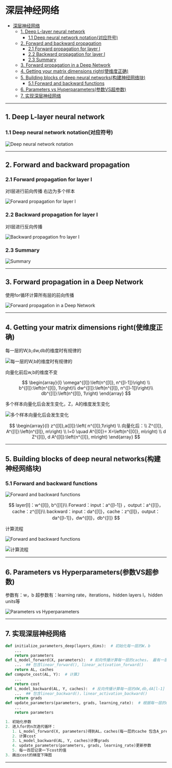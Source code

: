 # 深层神经网络

- [深层神经网络](#深层神经网络)
  - [1. Deep L-layer neural network](#1-deep-l-layer-neural-network)
    - [1.1 Deep neural network notation(对应符号)](#11-deep-neural-network-notation对应符号)
  - [2. Forward and backward propagation](#2-forward-and-backward-propagation)
    - [2.1 Forward propagation for layer l](#21-forward-propagation-for-layer-l)
    - [2.2 Backward propagation for layer l](#22-backward-propagation-for-layer-l)
    - [2.3 Summary](#23-summary)
  - [3. Forward propagation in a Deep Network](#3-forward-propagation-in-a-deep-network)
  - [4. Getting your matrix dimensions right(使维度正确)](#4-getting-your-matrix-dimensions-right使维度正确)
  - [5. Building blocks of deep neural networks(构建神经网络块)](#5-building-blocks-of-deep-neural-networks构建神经网络块)
    - [5.1 Forward and backward functions](#51-forward-and-backward-functions)
  - [6. Parameters vs Hyperparameters(参数VS超参数)](#6-parameters-vs-hyperparameters参数vs超参数)
  - [7. 实现深层神经网络](#7-实现深层神经网络)

---

## 1. Deep L-layer neural network

### 1.1 Deep neural network notation(对应符号)

![Deep neural network notation](images/2024-11-23-16-18-12.png)

---

## 2. Forward and backward propagation

### 2.1 Forward propagation for layer l

对l层进行前向传播
右边为多个样本

![Forward propagation for layer l](images/2024-11-23-16-20-43.png)

### 2.2 Backward propagation for layer l

对l层进行反向传播

![Backward propagation fro layer l](images/2024-11-23-16-28-01.png)

### 2.3 Summary

![Summary](images/2024-11-23-16-36-07.png)

---

## 3. Forward propagation in a Deep Network

使用for循环计算所有层的前向传播

![Forward propagation in a Deep Network](images/2024-11-23-17-00-38.png)

---

## 4. Getting your matrix dimensions right(使维度正确)

每一层的W,b,dw,db的维度时有规律的

![每一层的W,b的维度时有规律的](images/2024-11-23-17-14-34.png)

向量化前后w,b的维度不变

$$
\begin{array}{l}
\omega^{[l]}:\left(n^{[l]}, n^{[l-1]}\right) \\
b^{[l]}:\left(n^{[l]}, 1\right)\\
dw^{[l]}:\left(n^{[l]}, n^{[l-1]}\right)\\
db^{[l]}:\left(n^{[l]}, 1\right)
\end{array}
$$

多个样本向量化后会发生变化，Z，A的维度发生变化

![多个样本向量化后会发生变化](images/2024-11-23-17-18-27.png)

$$
\begin{array}{l}
z^{[l]},a{[l]}:\left( n^{[l]},1\right) \\
向量化后：\\
Z^{[l]}, A^{[l]}:\left(n^{[l]}, m\right) \\
l=0 \quad A^{[0]}= X=\left(n^{[0]}, m\right) \\
d Z^{[l]}, d A^{[l]}:\left(n^{[l]}, m\right)
\end{array}
$$

---

## 5. Building blocks of deep neural networks(构建神经网络块)

### 5.1 Forward and backward functions

![Forward and backward functions](images/2024-11-24-12-06-52.png)

$$
layer[l]：w^{[l]}, b^{[l]}\\
Forward：input：a^{[l-1]}  ，output：a^{[l]}，cache：z^{[l]}\\
backward：input：da^{[l]}，cache：z^{[l]}，output：da^{[l-1]}，dw^{[l]}，db^{[l]}
$$

计算流程

![Forward and backward functions](images/2024-11-24-14-49-40.png)

![计算流程](images/2024-11-24-15-03-23.png)

---

## 6. Parameters vs Hyperparameters(参数VS超参数)

参数有：w，b
超参数有：learning rate，iterations，hidden layers l，hidden units等

![Parameters vs Hyperparameters](images/2024-11-24-14-54-56.png)

---

## 7. 实现深层神经网络

```python
def initialize_parameters_deep(layers_dims):  # 初始化每一层的W，b
    ...
    return parameters 
def L_model_forward(X, parameters):  # 前向传播计算每一层的caches， 最有一层的A
    ...  ## 包含linear_forward(), linear_activation_forward()
    return AL, caches
def compute_cost(AL, Y):  # 计算J
    ...
    return cost
def L_model_backward(AL, Y, caches):  # 反向传播计算每一层的dW,db,dA[l-1]
    ...  ## 包含linear_backward()，linear_activation_backward()
    return grads
def update_parameters(parameters, grads, learning_rate):  # 根据每一层的dW,db来更新W，b
    ...
    return parameters
```

```python
1. 初始化参数
2. 进入for的n次迭代循环：
   1. L_model_forward(X, parameters)得到AL，caches(每一层的cache 包含A_prev, W, b, Z)
   2. 计算cost
   3. L_model_backward(AL, Y, caches)计算grads
   4. update_parameters(parameters, grads, learning_rate)更新参数
   5. 每一百层记录一下cost的值
3. 画出cost的梯度下降图
```

---
